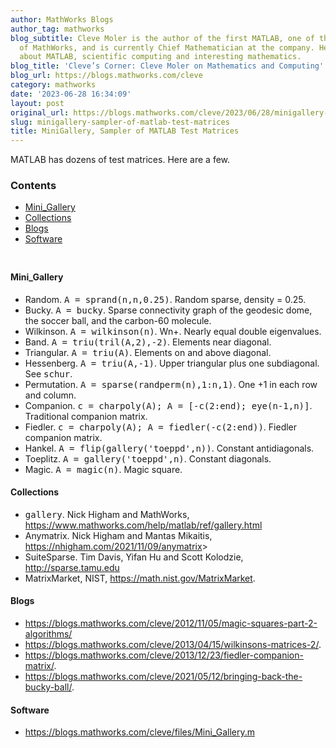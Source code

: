 ```yaml
---
author: MathWorks Blogs
author_tag: mathworks
blog_subtitle: Cleve Moler is the author of the first MATLAB, one of the founders
  of MathWorks, and is currently Chief Mathematician at the company. He writes here
  about MATLAB, scientific computing and interesting mathematics.
blog_title: 'Cleve’s Corner: Cleve Moler on Mathematics and Computing'
blog_url: https://blogs.mathworks.com/cleve
category: mathworks
date: '2023-06-28 16:34:09'
layout: post
original_url: https://blogs.mathworks.com/cleve/2023/06/28/minigallery-sampler-of-matlab-test-matrices/?s_tid=feedtopost
slug: minigallery-sampler-of-matlab-test-matrices
title: MiniGallery, Sampler of MATLAB Test Matrices
---
```


<div class="content"><!--introduction--><p>MATLAB has dozens of test matrices.  Here are a few.</p>
<!--/introduction--><h3>Contents</h3><div><ul><li><a href="https://feeds.feedburner.com/mathworks/moler#2fb5167b-7e82-4227-9f86-2870405cf53c">Mini_Gallery</a></li><li><a href="https://feeds.feedburner.com/mathworks/moler#eba25d52-863f-4050-9d5c-28d66c4a102b">Collections</a></li><li><a href="https://feeds.feedburner.com/mathworks/moler#66c32842-91ed-4ddf-9f2b-544fc3a88564">Blogs</a></li><li><a href="https://feeds.feedburner.com/mathworks/moler#a58fbf40-276b-4c6c-8576-97e02358a317">Software</a></li></ul></div>
<p><img alt="" hspace="5" src="http://blogs.mathworks.com/cleve/files/TinyGallery.png" vspace="5" /> </p>
<h4>Mini_Gallery<a name="2fb5167b-7e82-4227-9f86-2870405cf53c"></a></h4><div><ul><li>Random. <tt>A = sprand(n,n,0.25)</tt>. Random sparse, density = 0.25.</li><li>Bucky.  <tt>A = bucky</tt>. Sparse connectivity graph of the geodesic dome,      the soccer ball, and the carbon-60 molecule.</li><li>Wilkinson. <tt>A = wilkinson(n)</tt>. Wn+. Nearly equal double eigenvalues.</li><li>Band. <tt>A = triu(tril(A,2),-2)</tt>.  Elements near diagonal.</li><li>Triangular. <tt>A = triu(A)</tt>.  Elements on and above diagonal.</li><li>Hessenberg. <tt>A = triu(A,-1)</tt>.  Upper triangular plus one subdiagonal.      See <tt>schur</tt>.</li><li>Permutation. <tt>A = sparse(randperm(n),1:n,1)</tt>.  One +1 in each row and      column.</li><li>Companion.  <tt>c = charpoly(A); A = [-c(2:end); eye(n-1,n)]</tt>.      Traditional companion matrix.</li><li>Fiedler.  <tt>c = charpoly(A); A = fiedler(-c(2:end))</tt>. Fiedler companion      matrix.</li><li>Hankel. <tt>A = flip(gallery('toeppd',n))</tt>.  Constant antidiagonals.</li><li>Toeplitz. <tt>A = gallery('toeppd',n)</tt>.  Constant diagonals.</li><li>Magic.  <tt>A = magic(n)</tt>.  Magic square.</li></ul></div>
<h4>Collections<a name="eba25d52-863f-4050-9d5c-28d66c4a102b"></a></h4><div><ul><li><tt>gallery</tt>. Nick Higham and MathWorks, <a href="https://www.mathworks.com/help/matlab/ref/gallery.html">https://www.mathworks.com/help/matlab/ref/gallery.html</a></li><li>Anymatrix. Nick Higham and Mantas Mikaitis, <a href="https://nhigham.com/2021/11/09/anymatrix">https://nhigham.com/2021/11/09/anymatrix</a>&gt;</li><li>SuiteSparse. Tim Davis, Yifan Hu and Scott Kolodzie, <a href="http://sparse.tamu.edu">http://sparse.tamu.edu</a></li><li>MatrixMarket, NIST, <a href="https://math.nist.gov/MatrixMarket">https://math.nist.gov/MatrixMarket</a>.</li></ul></div>
<h4>Blogs<a name="66c32842-91ed-4ddf-9f2b-544fc3a88564"></a></h4><div><ul><li><a href="https://blogs.mathworks.com/cleve/2012/11/05/magic-squares-part-2-algorithms/">https://blogs.mathworks.com/cleve/2012/11/05/magic-squares-part-2-algorithms/</a></li><li><a href="https://blogs.mathworks.com/cleve/2013/04/15/wilkinsons-matrices-2/">https://blogs.mathworks.com/cleve/2013/04/15/wilkinsons-matrices-2/</a>.</li><li><a href="https://blogs.mathworks.com/cleve/2013/12/23/fiedler-companion-matrix/">https://blogs.mathworks.com/cleve/2013/12/23/fiedler-companion-matrix/</a>.</li><li><a href="https://blogs.mathworks.com/cleve/2021/05/12/bringing-back-the-bucky-ball/">https://blogs.mathworks.com/cleve/2021/05/12/bringing-back-the-bucky-ball/</a>.</li></ul></div>
<h4>Software<a name="a58fbf40-276b-4c6c-8576-97e02358a317"></a></h4><div><ul><li><a href="https://blogs.mathworks.com/cleve/files/Mini_Gallery.m">https://blogs.mathworks.com/cleve/files/Mini_Gallery.m</a></li></ul></div>
<!-- 
    function grabCode_3ac745ceafba4a469aec48ad4b98c1b4() {
        // Remember the title so we can use it in the new page
        title = document.title;

        // Break up these strings so that their presence
        // in the Javascript doesn't mess up the search for
        // the MATLAB code.
        t1='3ac745ceafba4a469aec48ad4b98c1b4 ' + '##### ' + 'SOURCE BEGIN' + ' #####';
        t2='##### ' + 'SOURCE END' + ' #####' + ' 3ac745ceafba4a469aec48ad4b98c1b4';
    
        b=document.getElementsByTagName('body')[0];
        i1=b.innerHTML.indexOf(t1)+t1.length;
        i2=b.innerHTML.indexOf(t2);
 
        code_string = b.innerHTML.substring(i1, i2);
        code_string = code_string.replace(/REPLACE_WITH_DASH_DASH/g,'--');

        // Use /x3C/g instead of the less-than character to avoid errors 
        // in the XML parser.
        // Use '\x26#60;' instead of '<' so that the XML parser
        // doesn't go ahead and substitute the less-than character. 
        code_string = code_string.replace(/\x3C/g, '\x26#60;');

        copyright = 'Copyright 2023 The MathWorks, Inc.';

        w = window.open();
        d = w.document;
        d.write('<pre>\n');
        d.write(code_string);

        // Add copyright line at the bottom if specified.
        if (copyright.length > 0) {
            d.writeln('');
            d.writeln('%%');
            if (copyright.length > 0) {
                d.writeln('% _' + copyright + '_');
            }
        }

        d.write('</pre>\n');

        d.title = title + ' (MATLAB code)';
        d.close();
    }   
     --><p style="text-align: right; font-size: xx-small; font-weight: lighter; font-style: italic; color: gray;"><br /><a href=""><span style="font-size: x-small; font-style: italic;">Get 
      the MATLAB code <noscript>(requires JavaScript)</noscript></span></a><br /><br />
      Published with MATLAB&reg; R2023a<br /></p>
</div>
<!--
3ac745ceafba4a469aec48ad4b98c1b4 ##### SOURCE BEGIN #####
%% MiniGallery, Sampler of MATLAB Test Matrices
% MATLAB has dozens of test matrices.  Here are a few.

%%
%
% <<TinyGallery.png>>
%

%% MiniGallery 
% * Random. |A = sprand(n,n,0.25)|. Random sparse, density = 0.25.
% * Bucky.  |A = bucky|. Sparse connectivity graph of the geodesic dome, 
%      the soccer ball, and the carbon-60 molecule.
% * Wilkinson. |A = wilkinson(n)|. Wn+. Nearly equal double eigenvalues.
% * Band. |A = triu(tril(A,2),-2)|.  Elements near diagonal.
% * Triangular. |A = triu(A)|.  Elements on and above diagonal.
% * Hessenberg. |A = triu(A,-1)|.  Upper triangular plus one subdiagonal.
%      See |schur|.  
% * Permutation. |A = sparse(randperm(n),1:n,1)|.  One +1 in each row and
%      column.
% * Companion.  |c = charpoly(A); A = [-c(2:end); eye(n-1,n)]|.
%      Traditional companion matrix.
% * Fiedler.  |c = charpoly(A); A = fiedler(-c(2:end))|. Fiedler companion
%      matrix. 
% * Hankel. |A = flip(gallery('toeppd',n))|.  Constant antidiagonals.
% * Toeplitz. |A = gallery('toeppd',n)|.  Constant diagonals.
% * Magic.  |A = magic(n)|.  Magic square.

%% Collections
% * |gallery|. Nick Higham and MathWorks, <https://www.mathworks.com/help/matlab/ref/gallery.html>
% * Anymatrix. Nick Higham and Mantas Mikaitis, https://nhigham.com/2021/11/09/anymatrix>
% * SuiteSparse. Tim Davis, Yifan Hu and Scott Kolodzie, <http://sparse.tamu.edu>
% * MatrixMarket, NIST, <https://math.nist.gov/MatrixMarket>.

%% Blogs
% * <https://blogs.mathworks.com/cleve/2012/11/05/magic-squares-part-2-algorithms></https://blogs.mathworks.com/cleve/2012/11/05/magic-squares-part-2-algorithms>
% * <https://blogs.mathworks.com/cleve/2013/04/15/wilkinsons-matrices-2></https://blogs.mathworks.com/cleve/2013/04/15/wilkinsons-matrices-2>.
% * <https://blogs.mathworks.com/cleve/2013/12/23/fiedler-companion-matrix></https://blogs.mathworks.com/cleve/2013/12/23/fiedler-companion-matrix>.
% * <https://blogs.mathworks.com/cleve/2021/05/12/bringing-back-the-bucky-ball></https://blogs.mathworks.com/cleve/2021/05/12/bringing-back-the-bucky-ball>.

%% Software
% * <https://blogs.mathworks.com/cleve/files/MiniGallery.m>
##### SOURCE END ##### 3ac745ceafba4a469aec48ad4b98c1b4
-->